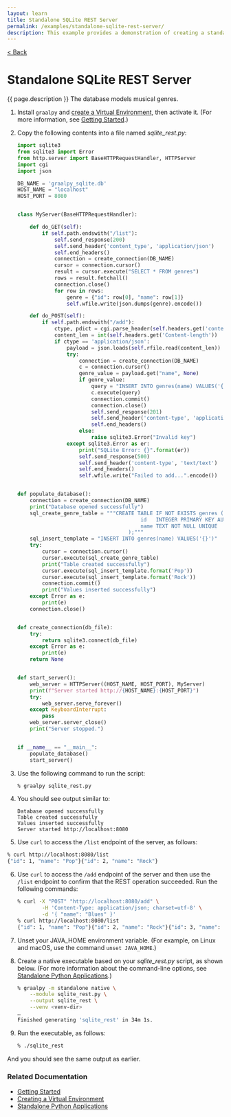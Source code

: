 ```yaml
---
layout: learn
title: Standalone SQLite REST Server
permalink: /examples/standalone-sqlite-rest-server/
description: This example provides a demonstration of creating a standalone web server to provide a minimal REST interface to a SQLite database, using the Python `http.server` and sqlite modules, and GraalVM Native Image.
---
```


<a href='{{ "/examples/" | relative_url }}' class="btn btn-back">&lt; Back</a>

# Standalone SQLite REST Server
{{ page.description }}
The database models musical genres.

1. Install `graalpy` and [create a Virtual Environment](/guides/creating_a_virtual_environment/), then activate it. 
(For more information, see [Getting Started](/getting_started/).)

2. Copy the following contents into a file named _sqlite_rest.py_:

    ```python
    import sqlite3
    from sqlite3 import Error
    from http.server import BaseHTTPRequestHandler, HTTPServer
    import cgi
    import json
    
    DB_NAME = 'graalpy_sqlite.db'
    HOST_NAME = "localhost"
    HOST_PORT = 8080
    
    
    class MyServer(BaseHTTPRequestHandler):
    
        def do_GET(self):
            if self.path.endswith("/list"):
                self.send_response(200)
                self.send_header('content_type', 'application/json')
                self.end_headers()
                connection = create_connection(DB_NAME)
                cursor = connection.cursor()
                result = cursor.execute("SELECT * FROM genres")
                rows = result.fetchall()
                connection.close()
                for row in rows:
                    genre = {"id": row[0], "name": row[1]}
                    self.wfile.write(json.dumps(genre).encode())
    
        def do_POST(self):
            if self.path.endswith("/add"):
                ctype, pdict = cgi.parse_header(self.headers.get('content-type'))
                content_len = int(self.headers.get('Content-length'))
                if ctype == 'application/json':
                    payload = json.loads(self.rfile.read(content_len))
                    try:
                        connection = create_connection(DB_NAME)
                        c = connection.cursor()
                        genre_value = payload.get("name", None)
                        if genre_value:
                            query = "INSERT INTO genres(name) VALUES('{genre_value}')".format(genre_value=genre_value)
                            c.execute(query)
                            connection.commit()
                            connection.close()
                            self.send_response(201)
                            self.send_header('content-type', 'application/json')
                            self.end_headers()
                        else:
                            raise sqlite3.Error("Invalid key")
                    except sqlite3.Error as er:
                        print("SQLite Error: {}".format(er))
                        self.send_response(500)
                        self.send_header('content-type', 'text/text')
                        self.end_headers()
                        self.wfile.write("Failed to add...".encode())
    
    
    def populate_database():
        connection = create_connection(DB_NAME)
        print("Database opened successfully")
        sql_create_genre_table = """CREATE TABLE IF NOT EXISTS genres (
                                            id   INTEGER PRIMARY KEY AUTOINCREMENT,
                                            name TEXT NOT NULL UNIQUE
                                        );"""
        sql_insert_template = "INSERT INTO genres(name) VALUES('{}')"
        try:
            cursor = connection.cursor()
            cursor.execute(sql_create_genre_table)
            print("Table created successfully")
            cursor.execute(sql_insert_template.format('Pop'))
            cursor.execute(sql_insert_template.format('Rock'))
            connection.commit()
            print("Values inserted successfully")
        except Error as e:
            print(e)
        connection.close()
    
    
    def create_connection(db_file):
        try:
            return sqlite3.connect(db_file)
        except Error as e:
            print(e)
        return None
    
    
    def start_server():
        web_server = HTTPServer((HOST_NAME, HOST_PORT), MyServer)
        print(f"Server started http://{HOST_NAME}:{HOST_PORT}")
        try:
            web_server.serve_forever()
        except KeyboardInterrupt:
            pass
        web_server.server_close()
        print("Server stopped.")
    
    
    if __name__ == "__main__":
        populate_database()
        start_server()
    ```

3. Use the following command to run the script:
    ```bash
    % graalpy sqlite_rest.py
    ```

4. You should see output similar to:
    ```
    Database opened successfully
    Table created successfully
    Values inserted successfully
    Server started http://localhost:8080
    ```

5. Use `curl` to access the `/list` endpoint of the server, as follows:
```bash
% curl http://localhost:8080/list
{"id": 1, "name": "Pop"}{"id": 2, "name": "Rock"}
```

6. Use `curl` to access the `/add` endpoint of the server and then use the `/list` endpoint to confirm that the REST operation succeeded.
Run the following commands:

    ```bash
    % curl -X "POST" "http://localhost:8080/add" \
            -H 'Content-Type: application/json; charset=utf-8' \
            -d '{ "name": "Blues" }'
    % curl http://localhost:8080/list
    {"id": 1, "name": "Pop"}{"id": 2, "name": "Rock"}{"id": 3, "name": "Blues"}
    ```

7. Unset your JAVA_HOME environment variable. 
(For example, on Linux and macOS, use the command `unset JAVA_HOME`.)

8. Create a native executable based on your _sqlite_rest.py_ script, as shown below.
(For more information about the command-line options, see [Standalone Python Applications](/reference/standalone-applications/).)

    ```bash
    % graalpy -m standalone native \
        --module sqlite_rest.py \
        --output sqlite_rest \
        --venv <venv-dir>
    …
    Finished generating 'sqlite_rest' in 34m 1s.
    ```

9. Run the executable, as follows:
    ```bash
    % ./sqlite_rest
    ```
And you should see the same output as earlier.

### Related Documentation
* [Getting Started](/getting_started/)
* [Creating a Virtual Environment](/guides/creating_a_virtual_environment/)
* [Standalone Python Applications](/reference/standalone-applications/)